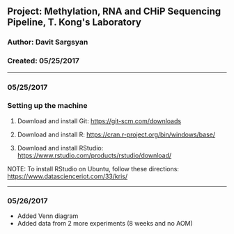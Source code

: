 ##  Project: Methylation, RNA and CHiP Sequencing Pipeline, T. Kong's Laboratory     
### Author: Davit Sargsyan   
### Created: 05/25/2017  

---
### 05/25/2017

### Setting up the machine

1. Download and install Git:
https://git-scm.com/downloads

2. Download and install R:
https://cran.r-project.org/bin/windows/base/

3. Download and install RStudio:
https://www.rstudio.com/products/rstudio/download/

NOTE: To install RStudio on Ubuntu, follow these directions:
https://www.datascienceriot.com/33/kris/

---
### 05/26/2017

* Added Venn diagram
* Added data from 2 more experiments (8 weeks and no AOM)